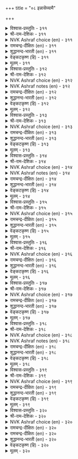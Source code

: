 +++
title = "०८ इन्नासॆय्यामै"

+++


<details><summary>विश्वास-प्रस्तुतिः - ३११</summary>

सिऱप्पीनुम् सॆल्वम् पॆऱिनुम् पिऱर्क्कु इन्ना  
सॆय्यामै मासट्रार् कोळ्।      ३११
</details>

<details><summary>श्री-राम-देशिकः - ३११</summary>

यशः पदे महाभाग्ये प्राप्तेऽपि परहिंसया ।  
अपकारमतिं त्यक्त्वा लक्ष्ये जीवन्ति साधवः ॥ ३११॥
</details>

<details><summary>NVK Ashraf choice (en) - ३११</summary>

०३११
The pure in heart will never hurt others
Even for wealth that confers renown. *
(P.S. Sundaram)
</details>

<details><summary>रामचन्द्र-दीक्षितः (en) - ३११</summary>

311\. ciṟappu īṉum celvam peṟiṉum, piṟarkku iṉṉā  
ceyyāmai mācu aṟṟār kōḷ.

311\. It is the nature of the spotless not to inflict suffering on others, though by it they may get wealth and renown.  
</details>

<details><summary>शुद्धानन्द-भारती (en) - ३११</summary>

1\. சிறப்புஈனும் செல்வம் பெறினும் பிறர்க்குஇன்னா  
செய்யாமை மாசற்றார் கோள்  
The pure by faith mean pain to none  
Though princely wealth by that is won.        311  
</details>

<details><summary>वेङ्कटकृष्ण (हि) - ३११</summary>

311
तप-प्राप्र धन भी मिले, फिर भी साधु-सुजान ।  
हानि न करना अन्य की, मानें लक्ष्य महान ॥
  </details>

<details><summary>मूलम् - ३११</summary>

सिऱप्पीनुम् सॆल्वम् पॆऱिनुम् पिऱर्क्कु इन्ना  
सॆय्यामै मासट्रार् कोळ्।      ३११
</details>

<details><summary>विश्वास-प्रस्तुतिः - ३१२</summary>

कऱुत्तुइन्ना सॆय्दवक् कण्णुम् मऱुत्तिन्ना  
सॆय्यामै मासट्रार् कोळ्।       ३१२
</details>

<details><summary>श्री-राम-देशिकः - ३१२</summary>

विरोधादपकर्तुश्च प्राप्तेऽपि समयान्तरे ।  
अपकारमकृत्वैव लक्ष्ये तिष्ठन्ति साधवः ॥ ३१२॥
</details>

<details><summary>NVK Ashraf choice (en) - ३१२</summary>

०३१२
The code of the pure in heart
Is not to hurt in return any hurt caused in hate. *
(P.S. Sundaram)
</details>

<details><summary>NVK Ashraf notes (en) - ३१२</summary>

३१२. Compare with २०३: "The height of wisdom, it is said, is not to return ill for ill" - (P.S. Sundaram)
</details>

<details><summary>रामचन्द्र-दीक्षितः (en) - ३१२</summary>

312\. kaṟuttu iṉṉā ceyta akkaṇṇum, maṟuttu iṉṉā  
ceyyāmai mācu aṟṟār kōḷ.

312\. It is the nature of the stainless not to resist evil.  
</details>

<details><summary>शुद्धानन्द-भारती (en) - ३१२</summary>

2\. கறுத்துஇன்னா செய்தவக் கண்ணும் மறுத்துஇன்னா  
செய்யாமை மாசற்றார் கோள்.  
The spotless hearts seek not revenge  
Though Malice does the worst in rage.        312  
</details>

<details><summary>वेङ्कटकृष्ण (हि) - ३१२</summary>

312
बुरा किया यदि क्रोध से, फिर भी सधु-सुजान ।  
ना करना प्रतिकार ही, मानें लक्ष्य महान ॥
  </details>

<details><summary>मूलम् - ३१२</summary>

कऱुत्तुइन्ना सॆय्दवक् कण्णुम् मऱुत्तिन्ना  
सॆय्यामै मासट्रार् कोळ्।       ३१२
</details>

<details><summary>विश्वास-प्रस्तुतिः - ३१३</summary>

सॆय्यामल् सॆट्रार्क्कुम् इन्नाद सॆय्दबिन्  
उय्या विऴुमन् दरुम्।      ३१३
</details>

<details><summary>श्री-राम-देशिकः - ३१३</summary>

कारणेन विना द्रोहं कुर्वतामपि देहिनाम् ।  
अपकारो न कर्तव्योनो चेत् दुःखं स विन्दति ॥ ३१३॥
</details>

<details><summary>NVK Ashraf choice (en) - ३१३</summary>

०३१३
Vengeance even against a wanton insult
Brings unbearable woes. *
(P.S. Sundaram)
</details>

<details><summary>रामचन्द्र-दीक्षितः (en) - ३१३</summary>

313\. ceyyāmal ceṟṟārkkum iṉṉāta ceytapiṉ,  
uyyā viḻumam tarum.

313\. Even our vengeance for a wanton injury results in our own unbearable sorrow.  
</details>

<details><summary>शुद्धानन्द-भारती (en) - ३१३</summary>

3\. செய்யாமல் செற்றார்க்கும் இன்னாத செய்தபின்  
உய்யா விழுமம் தரும்.  
Revenging even causeless hate  
Bad-blood breeds and baneful heat.        313  
</details>

<details><summary>वेङ्कटकृष्ण (हि) - ३१३</summary>

313
‘बुरा किया कारण बिना’, करके यही विचार ।  
किया अगर प्रतिकार तो, होगा दुःख अपार ॥
  </details>

<details><summary>मूलम् - ३१३</summary>

सॆय्यामल् सॆट्रार्क्कुम् इन्नाद सॆय्दबिन्  
उय्या विऴुमन् दरुम्।      ३१३
</details>

<details><summary>विश्वास-प्रस्तुतिः - ३१४</summary>

इन्नासॆय् तारै ऒऱुत्तल् अवर्नाण  
नन्नयञ् जॆय्दु विडल्।      ३१४
</details>

<details><summary>श्री-राम-देशिकः - ३१४</summary>

उपकृत्यापि श्त्रूणा मुपकारापकारयोः ।  
विस्मृतिः साधुभिर्दत्तं दण्डनं स्याद्विरोधिषु ॥ ३१४॥
</details>

<details><summary>NVK Ashraf choice (en) - ३१४</summary>

०३१४
Punish an evil-doer
By shaming him with a good deed.*
(P.S. Sundaram)
</details>

<details><summary>NVK Ashraf notes (en) - ३१४</summary>

३१४. Compare with ९८७: "What good is that goodness if it does not return good even to those who cause evil?" * - (P.S. Sundaram)
</details>

<details><summary>रामचन्द्र-दीक्षितः (en) - ३१४</summary>

314\. iṉṉā ceytārai oṟuttal avar nāṇa  
nal nayam ceytu, viṭal.

314\. The noblest revenge is to put the foe to the blush by our acts of kindness.  
</details>

<details><summary>शुद्धानन्द-भारती (en) - ३१४</summary>

4\. இன்னாசெய் தாரை ஒறுத்தல் அவர் நாண  
நன்னயம் செய்து விடல்.  
Doing good-turns, put them to shame  
Thus chide the evil who do harm.        314  
</details>

<details><summary>वेङ्कटकृष्ण (हि) - ३१४</summary>

314
बुरा किया तो कर भला, बुरा भला फिर भूल ।  
पानी पानी हो रहा, बस उसको यह शूल ॥
  </details>

<details><summary>मूलम् - ३१४</summary>

इन्नासॆय् तारै ऒऱुत्तल् अवर्नाण  
नन्नयञ् जॆय्दु विडल्।      ३१४
</details>

<details><summary>विश्वास-प्रस्तुतिः - ३१५</summary>

अऱिविनान् आगुव तुण्डो पिऱिदिन्नोय्  
तन्नोय्बोल् पोट्राक् कडै।      ३१५
</details>

<details><summary>श्री-राम-देशिकः - ३१५</summary>

परदुःखं स्वदुःखेन समं मत्वापि तो जनः ।  
परान्न त्रायते तस्य तत्त्वज्ञानेन किं फलम्? ॥ ३१५॥
</details>

<details><summary>NVK Ashraf choice (en) - ३१५</summary>

०३१५
What does a man gain from his wisdom
If he pines not at others' pain as his own? *
( Shuddhananda Bharatiar)
</details>

<details><summary>रामचन्द्र-दीक्षितः (en) - ३१५</summary>

315\. aṟiviṉāṉ ākuvatu uṇṭō-piṟitiṉ nōy  
tam nōypōl pōṟṟākkaṭai?.

315\. What profiteth one’s reason, if one does not feel others’ sufferings as his own and guard against them?  
</details>

<details><summary>शुद्धानन्द-भारती (en) - ३१५</summary>

5\. அறிவினான் ஆகுவ துண்டோ பிறிதின்நோய்  
தந்நோய்போல் போற்றாக் கடை.  
What does a man from wisdom gain  
If he pines not at other's pain?        315  
</details>

<details><summary>वेङ्कटकृष्ण (हि) - ३१५</summary>

315
माने नहिं पर दुःख को, यदि निज दुःख समान ।  
तो होता क्या लाभ है, रखते तत्वज्ञान ॥
  </details>

<details><summary>मूलम् - ३१५</summary>

अऱिविनान् आगुव तुण्डो पिऱिदिन्नोय्  
तन्नोय्बोल् पोट्राक् कडै।      ३१५
</details>

<details><summary>विश्वास-प्रस्तुतिः - ३१६</summary>

इन्ना ऎनत्तान् उणर्न्दवै तुन्नामै  
वेण्डुम् पिऱन्गण् सॆयल्।      ३१६
</details>

<details><summary>श्री-राम-देशिकः - ३१६</summary>

''अनेन कर्मणा दुःखं प्राणिनां भविता ध्रुवम्'' ।  
इति निर्धारितात् कार्यात् सर्वदा विरतो भवेत् ॥ ३१६॥
</details>

<details><summary>NVK Ashraf choice (en) - ३१६</summary>

०३१६
Do not do to others what you know
Has hurt yourself.
(P.S. Sundaram)
</details>

<details><summary>रामचन्द्र-दीक्षितः (en) - ३१६</summary>

316\. iṉṉā eṉat tāṉ uṇarntavai, tuṉṉāmai  
vēṇṭum, piṟaṉkaṇ ceyal.

316\. Avoid all that causes pain to others.  
</details>

<details><summary>शुद्धानन्द-भारती (en) - ३१६</summary>

6\. இன்னா எனத்தான் உணர்ந்தவை துன்னாமை  
வேண்டும் பிறன்கண் செயல்.  
What you feel as 'pain' to yourself  
Do it not to the other-self        316  
</details>

<details><summary>वेङ्कटकृष्ण (हि) - ३१६</summary>

316
कोई समझे जब स्वयं, बुरा फलाना कर्म ।  
अन्यों पर उस कर्म को, नहीं करे, यह धर्म ॥
  </details>

<details><summary>मूलम् - ३१६</summary>

इन्ना ऎनत्तान् उणर्न्दवै तुन्नामै  
वेण्डुम् पिऱन्गण् सॆयल्।      ३१६
</details>

<details><summary>विश्वास-प्रस्तुतिः - ३१७</summary>

ऎनैत्तानुम् ऎञ्ञाण्ड्रुम् यार्क्कुम् मनत्तानाम्  
माणासॆय् यामै तलै।      ३१७
</details>

<details><summary>श्री-राम-देशिकः - ३१७</summary>

सर्वत्र सर्वदा किञ्चिदपि दुःखप्रदायकम् ।  
बुद्धिपूर्वे न कर्तव्यं स धर्मः परमो मतः ॥ ३१७॥
</details>

<details><summary>NVK Ashraf choice (en) - ३१७</summary>

०३१७
It is best to refrain from willfully hurting
Anyone, anytime, anyway.
(P.S. Sundaram)
</details>

<details><summary>रामचन्द्र-दीक्षितः (en) - ३१७</summary>

317\. eṉaittāṉum, eññāṉṟum, yārkkum, maṉattāṉ ām  
māṇā ceyyāmai talai.

317\. It is the supremest virtue not to commit at any time even slight injury to others.  
</details>

<details><summary>शुद्धानन्द-भारती (en) - ३१७</summary>

7\. எனைத்தானும் எஞ்ஞான்றும் யார்க்கும் மனத்தானாம்  
மாணாசெய் யாமை தலை.  
Any, anywhere injure not  
At any time even in thought.        317  
</details>

<details><summary>वेङ्कटकृष्ण (हि) - ३१७</summary>

317
किसी व्यक्ति को उल्प भी, जो भी समय अनिष्ट ।  
मनपूर्वक करना नहीं, सबसे यही वरिष्ठ ॥
  </details>

<details><summary>मूलम् - ३१७</summary>

ऎनैत्तानुम् ऎञ्ञाण्ड्रुम् यार्क्कुम् मनत्तानाम्  
माणासॆय् यामै तलै।      ३१७
</details>

<details><summary>विश्वास-प्रस्तुतिः - ३१८</summary>

तन्नुयिर्गगु एन्नामै तानऱिवान् ऎन्गॊलो  
मन्नुयिर्क्कु इन्ना सॆयल्।      ३१८
</details>

<details><summary>श्री-राम-देशिकः - ३१८</summary>

''ममेदं दुःखजनकम्''इति ज्ञात्वापि तादृशम् ।  
प्राणिनामितरेषां च कुतो वा कुर्वते जनाः? ॥ ३१८॥
</details>

<details><summary>NVK Ashraf choice (en) - ३१८</summary>

०३१८
Why does one hurt others
Knowing what it is to be hurt?
(P.S. Sundaram)
</details>

<details><summary>NVK Ashraf notes (en) - ३१८</summary>

३१८. Compare with ९९. "How can anyone speak harsh words, having seen what kind words do?" - (N.V.K. Ashraf)
</details>

<details><summary>रामचन्द्र-दीक्षितः (en) - ३१८</summary>

318\. taṉ uyirkku iṉṉāmai tāṉ aṟivāṉ, eṉkolō,  
maṉ uyirkku iṉṉā ceyal?.

318\. How is it a man inflicts injury upon others knowing how painful it would be to himself?  
</details>

<details><summary>शुद्धानन्द-भारती (en) - ३१८</summary>

8\. தன்னுயிர்க்கு இன்னாமை தானறிவான் என்கொலோ  
மன்னுயிர்க்கு இன்னா செயல்.  
How can he injure other souls  
Who in his life injury feels.        318  
</details>

<details><summary>वेङ्कटकृष्ण (हि) - ३१८</summary>

318
जिससे अपना अहित हो, उसका है दृढ़ ज्ञान ।  
फिर अन्यों का अहित क्यों, करता है नादान ॥
  </details>

<details><summary>मूलम् - ३१८</summary>

तन्नुयिर्गगु एन्नामै तानऱिवान् ऎन्गॊलो  
मन्नुयिर्क्कु इन्ना सॆयल्।      ३१८
</details>

<details><summary>विश्वास-प्रस्तुतिः - ३१९</summary>

पिऱर्क्किन्ना मुऱ्पगल् सॆय्यिन् तमक्कु इन्ना  
पिऱ्पगल् तामे वरुम्।      ३१९
</details>

<details><summary>श्री-राम-देशिकः - ३१९</summary>

अपकारान् यः करोति पूर्वाह्णे परदेहिनाम् ।  
अपराह्णे तु दुःखानि स्वत एव भजन्ति तम् ॥ ३१९॥
</details>

<details><summary>NVK Ashraf choice (en) - ३१९</summary>

०३१९
The pain you inflict on others in the morn,
Will come back at you on its own by eve.
(N.V.K. Ashraf)
</details>

<details><summary>रामचन्द्र-दीक्षितः (en) - ३१९</summary>

319\. piṟarkku iṉṉā muṟpakal ceyyiṉ, tamakku iṉṉā  
piṟpakal tāmē varum.

319\. As the night follows day, evil that we do recoils on us.  
</details>

<details><summary>शुद्धानन्द-भारती (en) - ३१९</summary>

9\. பிறர்க்குஇன்னா முற்பகல் செய்யின் தமக்குஇன்னா  
பிற்பகல் தாமே வரும்.  
Harm others in the forenoon  
Harm seeks thee in afternoon.        319  
</details>

<details><summary>वेङ्कटकृष्ण (हि) - ३१९</summary>

319
दिया सबेरे अन्य को, यदि तुमने संताप ।  
वही ताप फिर साँझ को, तुमपर आवे आप ॥
  </details>

<details><summary>मूलम् - ३१९</summary>

पिऱर्क्किन्ना मुऱ्पगल् सॆय्यिन् तमक्कु इन्ना  
पिऱ्पगल् तामे वरुम्।      ३१९
</details>

<details><summary>विश्वास-प्रस्तुतिः - ३२०</summary>

नोयॆल्लाम् नोय्सॆय्दार् मेलवाम् नोय्सॆय्यार्  
नोयिन्मै वेण्डु पवर्।      ३२०
</details>

<details><summary>श्री-राम-देशिकः - ३२०</summary>

परापकारो नो कार्यः निर्दुःखं वस्तुमिच्छता ।  
परदुःखकरा एव दुःखवन्तो भवन्ति हि ॥ ३२०॥
</details>

<details><summary>NVK Ashraf choice (en) - ३२०</summary>

०३२०
Hurt comes to the hurtful; hence it is those
Who don't want to be hurt cause no hurt. *
(P.S. Sundaram)
</details>

<details><summary>रामचन्द्र-दीक्षितः (en) - ३२०</summary>

320\. nōy ellām nōy ceytār mēlavām; nōy ceyyār,  
nōy iṉmai vēṇṭupavar.

320\. All sufferings befall those who inflict harm on others. Those who desire immunity from suffering never commit injury.
</details>

<details><summary>रामचन्द्र-दीक्षितः (en) - ३२०</summary>

320\. nōy ellām nōy ceytār mēlavām; nōy ceyyār,  
nōy iṉmai vēṇṭupavar.

320\. All sufferings befall those who inflict harm on others. Those who desire immunity from suffering never commit injury.

</details>

<details><summary>शुद्धानन्द-भारती (en) - ३२०</summary>

10\. நோய்எல்லாம் நோய்செய்தார் மேலவாம் நோய்செய்யார்  
நோயின்மை வேண்டு பவர்.  
No harm is done by peace-lovers  
For pains rebound on pain-givers.        320  
</details>

<details><summary>वेङ्कटकृष्ण (हि) - ३२०</summary>

320
जो दुःख देगा अन्य को, स्वयं करे दुःख-भोग ।  
दुःख-वर्जन की चाह से, दुःख न दें बुध  लोग ॥
  </details>

<details><summary>मूलम् - ३२०</summary>

नोयॆल्लाम् नोय्सॆय्दार् मेलवाम् नोय्सॆय्यार्  
नोयिन्मै वेण्डु पवर्।      ३२०
</details>
